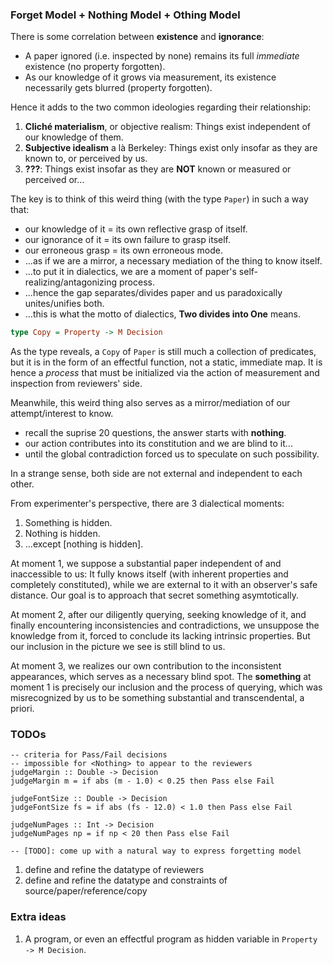 ### Forget Model + Nothing Model + Othing Model

There is some correlation between **existence** and **ignorance**:
- A paper ignored (i.e. inspected by none) remains its full *immediate* existence (no property forgotten).
- As our knowledge of it grows via measurement, its existence necessarily gets blurred (property forgotten).

Hence it adds to the two common ideologies regarding their relationship: 
1. **Cliché materialism**, or objective realism: Things exist independent of our knowledge of them.
2. **Subjective idealism** a là Berkeley: Things exist only insofar as they are known to, or perceived by us.
3. **???**: Things exist insofar as they are **NOT** known or measured or perceived or...

The key is to think of this weird thing (with the type `Paper`) in such a way that:
- our knowledge of it = its own reflective grasp of itself.
- our ignorance of it = its own failure to grasp itself.
- our erroneous grasp = its own erroneous mode.
- ...as if we are a mirror, a necessary mediation of the thing to know itself.
- ...to put it in dialectics, we are a moment of paper's self-realizing/antagonizing process.
- ...hence the gap separates/divides paper and us paradoxically unites/unifies both.
- ...this is what the motto of dialectics, **Two divides into One** means.

```haskell
type Copy = Property -> M Decision
```

As the type reveals, a `Copy` of `Paper` is still much a collection of predicates, but it is in the form of an effectful function, not a static, immediate map. It is hence a *process* that must be initialized via the action of measurement and inspection from reviewers' side.

Meanwhile, this weird thing also serves as a mirror/mediation of our attempt/interest to know.
- recall the suprise 20 questions, the answer starts with **nothing**.
- our action contributes into its constitution and we are blind to it...
- until the global contradiction forced us to speculate on such possibility.

In a strange sense, both side are not external and independent to each other.

From experimenter's perspective, there are 3 dialectical moments:
1. Something is hidden.
2. Nothing is hidden.
3. ...except [nothing is hidden].

At moment 1, we suppose a substantial paper independent of and inaccessible to us: It fully knows itself (with inherent properties and completely constituted), while we are external to it with an observer's safe distance. Our goal is to approach that secret something asymtotically.

At moment 2, after our diligently querying, seeking knowledge of it, and finally encountering inconsistencies and contradictions, we unsuppose the knowledge from it, forced to conclude its lacking intrinsic properties. But our inclusion in the picture we see is still blind to us.

At moment 3, we realizes our own contribution to the inconsistent appearances, which serves as a necessary blind spot. The **something** at moment 1 is precisely our inclusion and the process of querying, which was misrecognized by us to be something substantial and transcendental, a priori.


### TODOs

```
-- criteria for Pass/Fail decisions
-- impossible for <Nothing> to appear to the reviewers
judgeMargin :: Double -> Decision
judgeMargin m = if abs (m - 1.0) < 0.25 then Pass else Fail

judgeFontSize :: Double -> Decision
judgeFontSize fs = if abs (fs - 12.0) < 1.0 then Pass else Fail

judgeNumPages :: Int -> Decision
judgeNumPages np = if np < 20 then Pass else Fail

-- [TODO]: come up with a natural way to express forgetting model
```


1. define and refine the datatype of reviewers
2. define and refine the datatype and constraints of source/paper/reference/copy


### Extra ideas

1. A program, or even an effectful program as hidden variable in `Property -> M Decision`.